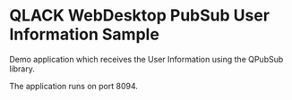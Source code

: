 # QLACK WebDesktop PubSub User Information Sample

Demo application which receives the User Information using the QPubSub library.

The application runs on port 8094.